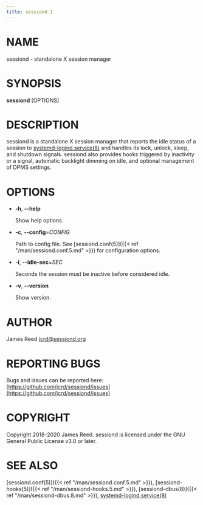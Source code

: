 ```yaml
---
title: sessiond.1
---
```


# NAME

sessiond - standalone X session manager

# SYNOPSIS

**sessiond** \[OPTIONS\]

# DESCRIPTION

sessiond is a standalone X session manager that reports the idle status of a
session to [systemd-logind.service(8)](https://www.commandlinux.com/man-page/man8/systemd-logind.service.8.html) and handles its lock, unlock, sleep, and
shutdown signals. sessiond also provides hooks triggered by inactivity or a
signal, automatic backlight dimming on idle, and optional management of DPMS
settings.

# OPTIONS

- **-h**, **--help**

    Show help options.

- **-c**, **--config**=_CONFIG_

    Path to config file. See [sessiond.conf(5)]({{< ref "/man/sessiond.conf.5.md" >}}) for configuration options.

- **-i**, **--idle-sec**=_SEC_

    Seconds the session must be inactive before considered idle.

- **-v**, **--version**

    Show version.

# AUTHOR

James Reed <jcrd@sessiond.org>

# REPORTING BUGS

Bugs and issues can be reported here: [https://github.com/jcrd/sessiond/issues](https://github.com/jcrd/sessiond/issues)

# COPYRIGHT

Copyright 2018-2020 James Reed. sessiond is licensed under the
GNU General Public License v3.0 or later.

# SEE ALSO

[sessiond.conf(5)]({{< ref "/man/sessiond.conf.5.md" >}}), [sessiond-hooks(5)]({{< ref "/man/sessiond-hooks.5.md" >}}), [sessiond-dbus(8)]({{< ref "/man/sessiond-dbus.8.md" >}}), [systemd-logind.service(8)](https://www.commandlinux.com/man-page/man8/systemd-logind.service.8.html)
